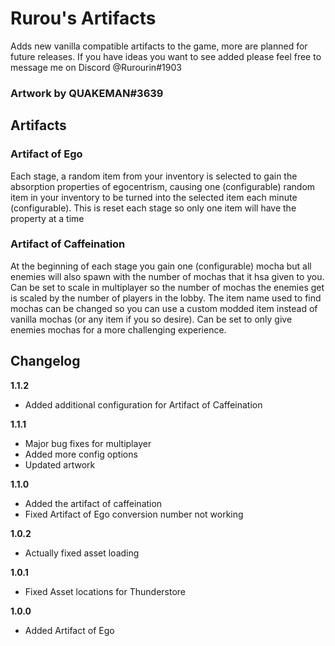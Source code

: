 # Rurou's Artifacts

Adds new vanilla compatible artifacts to the game, more 
are planned for future releases. If you have ideas you want to
see added please feel free to message me on Discord @Rurourin#1903

### Artwork by QUAKEMAN#3639

## Artifacts

### Artifact of Ego

Each stage, a random item from your inventory is selected to gain the
absorption properties of egocentrism, causing one (configurable) random item in your inventory
to be turned into the selected item each minute (configurable). This is reset each stage so only one item will
have the property at a time

### Artifact of Caffeination

At the beginning of each stage you gain one (configurable) mocha
but all enemies will also spawn with the number of mochas that it hsa given to you.
Can be set to scale in multiplayer so the number of mochas the enemies get is scaled by the number
of players in the lobby. The item name used to find mochas can be changed so you can use a custom modded item
instead of vanilla mochas (or any item if you so desire). Can be set to only give enemies mochas
for a more challenging experience.

## Changelog

**1.1.2**

* Added additional configuration for Artifact of Caffeination

**1.1.1**

* Major bug fixes for multiplayer
* Added more config options
* Updated artwork

**1.1.0**

* Added the artifact of caffeination
* Fixed Artifact of Ego conversion number not working

**1.0.2**

* Actually fixed asset loading


**1.0.1**

* Fixed Asset locations for Thunderstore

**1.0.0**

* Added Artifact of Ego
